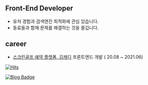 ## Front-End Developer

- 유저 경험과 검색엔진 최적화에 관심 있습니다.
- 동료들과 함께 문제를 해결하는 것을 즐깁니다.


	
	

## career


- [스크린골프 예약 플렛폼, 김캐디](https://kimcaddie.com) 프론트엔드 개발  ( 20.08 ~ 2021.06)



[![Hits](https://hits.seeyoufarm.com/api/count/incr/badge.svg?url=https%3A%2F%2Fgithub.com%2Fkimhecan%2Fkimhecan&count_bg=%2379C83D&title_bg=%23555555&icon=&icon_color=%23E7E7E7&title=hits&edge_flat=false)](https://hits.seeyoufarm.com)


 [![Blog Badge](https://img.shields.io/badge/-blog-%2303C75A)](https://blog.naver.com/kimhecan)
